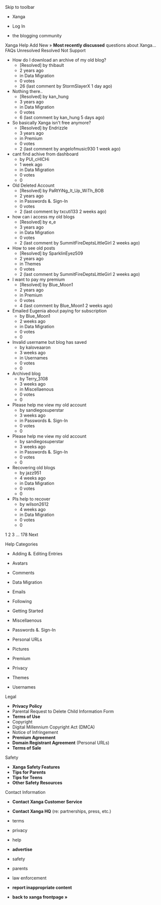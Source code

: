 Skip to toolbar

*   Xanga

*   Log In

*   the blogging community

Xanga Help Add New » **Most recently discussed** questions about Xanga… FAQs Unresolved Resolved Not Support

*   How do I download an archive of my old blog?
    *   \[Resolved\] by thibault
    *   2 years ago
    *   in Data Migration
    *   0 votes
    *   26 (last comment by StormSlayerX 1 day ago)
*   Nothing there..
    *   \[Resolved\] by kan\_hung
    *   3 years ago
    *   in Data Migration
    *   0 votes
    *   6 (last comment by kan\_hung 5 days ago)
*   So basically Xanga isn't free anymore?
    *   \[Resolved\] by Endrizzle
    *   3 years ago
    *   in Premium
    *   0 votes
    *   2 (last comment by angelofmusic930 1 week ago)
*   cant find achive from dashboard
    *   by PUI\_cHICHi
    *   1 week ago
    *   in Data Migration
    *   0 votes
    *   0
*   Old Deleted Account
    *   \[Resolved\] by PaRtYiNg\_It\_Up\_WiTh\_BOB
    *   2 years ago
    *   in Passwords &. Sign-In
    *   0 votes
    *   2 (last comment by txcuti133 2 weeks ago)
*   how can i access my old blogs
    *   \[Resolved\] by e\_e
    *   3 years ago
    *   in Data Migration
    *   0 votes
    *   2 (last comment by SummitFireDeptsLittleGirl 2 weeks ago)
*   How to see old posts
    *   \[Resolved\] by SparklinEyez509
    *   2 years ago
    *   in Themes
    *   0 votes
    *   2 (last comment by SummitFireDeptsLittleGirl 2 weeks ago)
*   I want to pay my premium
    *   \[Resolved\] by Blue\_Moon1
    *   2 years ago
    *   in Premium
    *   0 votes
    *   4 (last comment by Blue\_Moon1 2 weeks ago)
*   Emailed Eugenia about paying for subscription
    *   by Blue\_Moon1
    *   2 weeks ago
    *   in Data Migration
    *   0 votes
    *   0
*   Invalid username but blog has saved
    *   by kaloveaaron
    *   3 weeks ago
    *   in Usernames
    *   0 votes
    *   0
*   Archived blog
    *   by Terry\_3108
    *   3 weeks ago
    *   in Miscellaenous
    *   0 votes
    *   0
*   Please help me view my old account
    *   by sandiegosuperstar
    *   3 weeks ago
    *   in Passwords &. Sign-In
    *   0 votes
    *   0
*   Please help me view my old account
    *   by sandiegosuperstar
    *   3 weeks ago
    *   in Passwords &. Sign-In
    *   0 votes
    *   0
*   Recovering old blogs
    *   by jazz951
    *   4 weeks ago
    *   in Data Migration
    *   0 votes
    *   0
*   Pls help to recover
    *   by wilson2612
    *   4 weeks ago
    *   in Data Migration
    *   0 votes
    *   0

1 2 3 ... 178 Next

Help Categories

*   Adding &. Editing Entries
*   Avatars
*   Comments
*   Data Migration
*   Emails
*   Following
*   Getting Started
*   Miscellaenous

*   Passwords &. Sign-In
*   Personal URLs
*   Pictures
*   Premium
*   Privacy
*   Themes
*   Usernames

Legal

*   **Privacy Policy**
*   Parental Request to Delete Child Information Form
*   **Terms of Use**
*   Copyright
*   Digital Millennium Copyright Act (DMCA)
*   Notice of Infringement
*   **Premium Agreement**
*   **Domain Registrant Agreement** (Personal URLs)
*   **Terms of Sale**

Safety

*   **Xanga Safety Features**
*   **Tips for Parents**
*   **Tips for Teens**
*   **Other Safety Resources**

Contact Information

*   **Contact Xanga Customer Service**
*   **Contact Xanga HQ** (re: partnerships, press, etc.)

*   terms
*   privacy
*   help
*   **advertise**

*   safety
*   parents
*   law enforcement
*   **report inappropriate content**

*   **back to xanga frontpage »**